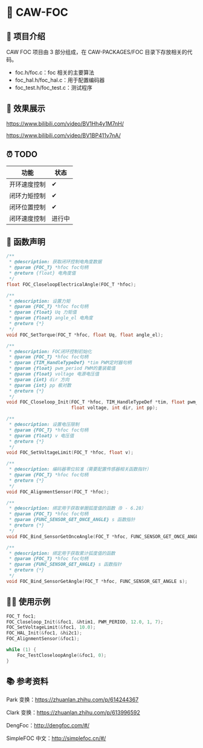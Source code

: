 # 🦉 CAW-FOC

## 📜 项目介绍

CAW FOC 项目由 3 部分组成，在 CAW-PACKAGES/FOC 目录下存放相关的代码。

- foc.h/foc.c：foc 相关的主要算法
- foc_hal.h/foc_hal.c：用于配置编码器
- foc_test.h/foc_test.c：测试程序

## 🎥 效果展示

https://www.bilibili.com/video/BV1Hh4y1M7nH/

https://www.bilibili.com/video/BV1BP411v7nA/

## ⏰ TODO

| 功能         | 状态   |
| ------------ | ------ |
| 开环速度控制 | ✔      |
| 闭环力矩控制 | ✔      |
| 闭环位置控制 | ✔      |
| 闭环速度控制 | 进行中 |

## 💾 函数声明

```c
/**
 * @description: 获取闭环控制电角度数据
 * @param {FOC_T} *hfoc foc句柄
 * @return {float} 电角度值
 */
float FOC_CloseloopElectricalAngle(FOC_T *hfoc);

/**
 * @description: 设置力矩
 * @param {FOC_T} *hfoc foc句柄
 * @param {float} Uq 力矩值
 * @param {float} angle_el 电角度
 * @return {*}
 */
void FOC_SetTorque(FOC_T *hfoc, float Uq, float angle_el);

/**
 * @description: FOC闭环控制初始化
 * @param {FOC_T} *hfoc foc句柄
 * @param {TIM_HandleTypeDef} *tim PWM定时器句柄
 * @param {float} pwm_period PWM的重装载值
 * @param {float} voltage 电源电压值
 * @param {int} dir 方向
 * @param {int} pp 极对数
 * @return {*}
 */
void FOC_Closeloop_Init(FOC_T *hfoc, TIM_HandleTypeDef *tim, float pwm_period,
                        float voltage, int dir, int pp);

/**
 * @description: 设置电压限制
 * @param {FOC_T} *hfoc foc句柄
 * @param {float} v 电压值
 * @return {*}
 */
void FOC_SetVoltageLimit(FOC_T *hfoc, float v);

/**
 * @description: 编码器零位较准（需要配置传感器相关函数指针）
 * @param {FOC_T} *hfoc foc句柄
 * @return {*}
 */
void FOC_AlignmentSensor(FOC_T *hfoc);

/**
 * @description: 绑定用于获取单圈弧度值的函数（0 - 6.28）
 * @param {FOC_T} *hfoc foc句柄
 * @param {FUNC_SENSOR_GET_ONCE_ANGLE} s 函数指针
 * @return {*}
 */
void FOC_Bind_SensorGetOnceAngle(FOC_T *hfoc, FUNC_SENSOR_GET_ONCE_ANGLE s);

/**
 * @description: 绑定用于获取累计弧度值的函数
 * @param {FOC_T} *hfoc foc句柄
 * @param {FUNC_SENSOR_GET_ANGLE} s 函数指针
 * @return {*}
 */
void FOC_Bind_SensorGetAngle(FOC_T *hfoc, FUNC_SENSOR_GET_ANGLE s);
```

## 👨‍💻 使用示例

```c
FOC_T foc1;
FOC_Closeloop_Init(&foc1, &htim1, PWM_PERIOD, 12.0, 1, 7);
FOC_SetVoltageLimit(&foc1, 10.0);
FOC_HAL_Init(&foc1, &hi2c1);
FOC_AlignmentSensor(&foc1);

while (1) {
    Foc_TestCloseloopAngle(&foc1, 0);
}
```

## 📚 参考资料

Park 变换：https://zhuanlan.zhihu.com/p/614244367

Clark 变换：https://zhuanlan.zhihu.com/p/613996592

DengFoc：http://dengfoc.com/#/

SimpleFOC 中文：http://simplefoc.cn/#/
